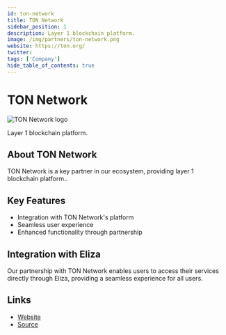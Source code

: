 ```yaml
---
id: ton-network
title: TON Network
sidebar_position: 1
description: Layer 1 blockchain platform.
image: /img/partners/ton-network.png
website: https://ton.org/
twitter:
tags: ['Company']
hide_table_of_contents: true
---
```


# TON Network

<div className="partner-logo">
  <img src="/img/partners/ton-network.png" alt="TON Network logo" />
</div>

Layer 1 blockchain platform.

## About TON Network

TON Network is a key partner in our ecosystem, providing layer 1 blockchain platform..

## Key Features

- Integration with TON Network's platform
- Seamless user experience
- Enhanced functionality through partnership

## Integration with Eliza

Our partnership with TON Network enables users to access their services directly through Eliza, providing a seamless experience for all users.

## Links

- [Website](https://ton.org/)
- [Source](https://ton.org/)
